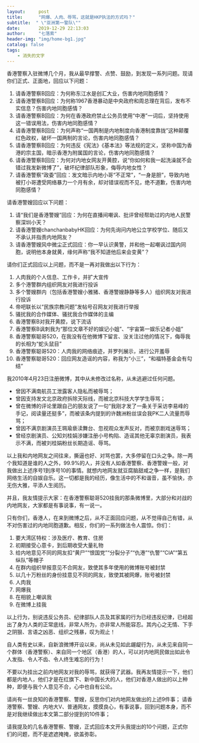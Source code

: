 ```yaml
---
layout:     post
title:      "网爆、人肉、辱骂，这就是HKP执法的方式吗？"
subtitle:  " \"亚洲第一警队\""
date:       2019-12-29 22:13:03
author:     "七落索"
header-img: "img/home-bg1.jpg"
catalog: false
tags:
    - 消失的文字
---
```



<p id = "build"></p>
香港警察入驻微博几个月，我从最早撑警、点赞、鼓励，到发现一系列问题。现请你们正式、正面地，回应以下问题：

1. 请香港警察B回应：为何称东江水是创汇大业，伤害内地同胞感情？
2. 请香港警察B回应：为何称1967香港暴动是中央政府和周总理在背后，发布不实信息？伤害内地同胞感情？
3. 请香港警察B回应：为何在香港政府禁止公务员使用“中港”一词后，坚持使用这一错误用法，伤害内地同胞感情？
4. 请香港警察B回应：为何声称“一国两制是内地制度向香港制度靠拢”这种颠覆红色政权，破坏一国两制的言论，伤害内地同胞感情？
5. 请香港警察B回应：为何违反《宪法》《基本法》等法规的定义，坚称中国为香港的宗主国，暗示香港为附属国的言论，伤害内地同胞感情？
6. 请香港警察B回应：为何对内地女网友开黄腔，说“你如何和我一起洗澡就不会错过我发新微博了”，破坏纪律部队形象，侮辱内地女性？
7. 请香港警察“政委”回应：发文暗示内地小哥“不正常”，“一身是胆”，导致内地被打小哥遭受网络暴力一个月有余，却对错误视而不见，绝不道歉，伤害内地同胞感情？

请香港警嫂回应以下问题：

1. 请“我们是香港警嫂”回应：为何在直播间嘲讽、批评曾经帮助过的内地人民警察深圳小天？
2. 请香港警嫂chanchanbabyHK回应：为何先询问内地公立学校学位、随后又不承认并指责内地网友？
3. 请香港警嫂风中微尘正式回应：你一早认识黄警，并和他一起嘲讽过国内同胞，说明他本身就黄，缘何声称“我不知道他后来会变黄”？

请你们正式回应以上问题，而不是一再对我做出以下行为：

1. 人肉我的个人信息、工作卡，并扩大宣传
2. 多个港警群内组织网友对我进行投诉
3. 多个警嫂群内（包括香港警嫂小雅猪、香港警嫂静静等多人）组织网友对我进行投诉
4. 帝吧联长以“民族宗教问题”发帖号召网友对我进行举报
5. 骚扰我的合作媒体、骚扰我合作媒体的主编
6. 香港警察B对我开黄腔，说下流话
7. 香港警察B讽刺我为“那位文章不好的娱记小姐”、“宇宙第一娱乐记者小姐”
8. 香港警察聪哥520，在我没有在他微博下留言、没关注过他的情况下，侮辱我的长相为“蛇头鼠目”
9. 香港警察聪哥520：人肉我的网络痕迹，并罗列展示，进行公开羞辱
10. 香港警察聪哥520：回应网友造谣的内容，称我为“小三”，“和福特基金会有勾结”

我2010年4月23日注册微博，其中从未修改过名称，从未逃避过任何问题。

- 曾因不满南航员工泄露客人隐私而被辱骂；
- 曾因支持发文北京政府拆除天际线，而被北京科技大学学生辱骂；
- 曾在微博的评论里跟自己的朋友说了一句“我刚才发了一条关于采访李易峰的手记，阅读量还挺多”，而被该条内提到的许魏洲粉丝误会我PK二人流量而辱骂；
- 曾因不满京剧演员王珮瑜亵渎舞台、忽视观众发声反对，而被京剧戏迷辱骂；
- 曾经京剧演员、公知刘桂娟涉嫌注册小号构陷、造谣其他无辜京剧演员，我表示不满，而被刘桂娟粉丝长期造谣、辱骂。

以上我和内地网友之间往来，撕逼也好、对骂也罢，大多停留在口头之争。除一两个我知道是谁的人之外，99.9%的人，并没有人如香港警察、香港警嫂一般，对我做出上述序号1到序号10的事情。就想内地网友就豆腐脑甜咸之争一样，是我们网络生活的自娱自乐。这一切都是我的经历，像生活中的不和谐音，虽不愉快，亦无伤大雅，平添人生阅历。

并且，我友情提示大家：在香港警察聪哥520挂我的那条微博里，大部分和对战的内地网友，大家都是有事说事，有一说一。

只有你们，香港人，在来到微博之后，从不正面回应问题，从不觉得自己有错，从不对伤害过的内地同胞道歉。相反，你们的一系列做法令人震惊。你们：

1. 要大湾区特权：涉及医疗、教育、住房
2. 初期接受心意卡，到后期收受大量礼物
3. 给内地意见不同的网友扣“黄尸”“恨国党”“分裂分子”“仇港”“仇警”“CIA”“第五纵队”等帽子
4. 在群内组织举报意见不合网友，致使其多年使用的微博账号被封禁
5. 以几十万粉丝的身份挂意见不同的网友，致使其被网爆，账号被封禁
6. 人肉我
7. 网爆我
8. 在相貌上嘲讽我
9. 在微博上挂我

以上行为，别说违反公务员、纪律部队人员及其家属的行为已经违反纪律，已经超出了身为人类的正常底线，非常人所为，亦非常人所能容忍。其内心之无情、下手之阴狠、言语之凶恶、组织之残暴，叹为观止！

自人类有史以来，自新浪微博开设以来，尚从未见如此龌龊行为，从未见来自同一个群体（香港警察）、来自同一个地区（香港）的人，可以对内地网民做出如此令人发指、令人不齿、令人终生难忘的行为！

不要以为挂出之前内地网友对我的辱骂，就获得了武器。我再友情提示一下，他们都是内地人，他们才是在红旗下、新中国长大的人，他们对香港人做出的以上种种，即便与我个人意见不合，心中也自有公论。

请尚有一丝良知的香港警察、警嫂，反思你们对内地网友做出的上述9件事；
请香港警察、警嫂、内地大V、普通网友，摸摸良心，有事说事，回到问题本身，而不是对我继续做出本文第二部分提到的10件事；

请我提及的几名香港警察、警嫂，正式回应本文开头我提出的10个问题，正式你们的问题，而不是遮遮掩掩，欲盖弥彰。

